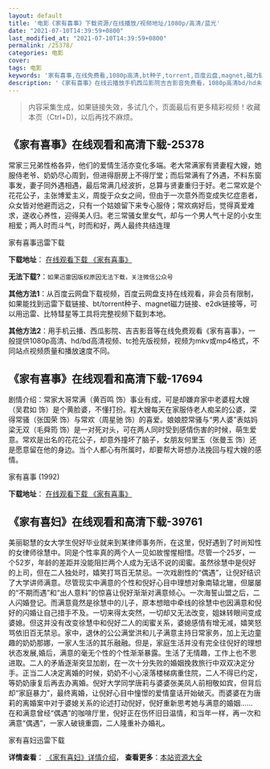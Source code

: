 ```yaml
---
layout: default
title: '电影《家有喜事》下载资源/在线播放/视频地址/1080p/高清/蓝光'
date: "2021-07-10T14:39:59+0800"
last_modified_at: "2021-07-10T14:39:59+0800"
permalink: /25378/
categories: 电影
cover:
tags: 电影
keywords: '家有喜事,在线免费看,1080p高清,bt种子,torrent,百度云盘,magnet,磁力链,迅雷下载资源'
description: '《家有喜事》在线云播放手机西瓜影院吉吉影音免费看，1080p高清bd/hd未删减完整版和tc抢先枪版，mkv/mp4格式，附带bt/torrent种子、magnet/磁力链、百度云盘、网盘资源迅雷下载链接'
---
```


>内容采集生成，如果链接失效，多试几个，页面最后有更多精彩视频！收藏本页（Ctrl+D)，以后再找不麻烦。


## 《家有喜事》在线观看和高清下载-25378

常家三兄弟性格各异，他们的爱情生活亦变化多端。老大常满家有贤妻程大嫂，她服侍老爷、奶奶尽心周到，但进得厨房上不得厅堂；而后常满有了外遇，不料东窗事发，妻子同外遇相遇，最后常满几经波折，总算与贤妻重归于好。老二常欢是个花花公子，主张博爱主义，周旋于众女之间，但由于一次意外而变成失忆症患者，众女皆对他避而远之，只有一个姑娘留下来专心服侍；常欢病好后，觉得真爱难求，遂收心养性，迎得美人归。老三常骚女里女气，却与一个男人气十足的小女生相爱；两人时而斗气，时而和好，两人最终共结连理


家有喜事迅雷下载

**下载地址**： [在线观看下载 《家有喜事》](https://www.993dy.com//vod-detail-id-22741.html) 


**无法下载?**：`如果迅雷因版权原因无法下载，关注微信公众号 `

**其他方法1**：从百度云网盘下载视频，百度云网盘支持在线观看，非会员有限制，如果能找到迅雷下载链接、bt/torrent种子、magnet磁力链接、e2dk链接等，可以用迅雷、比特彗星等工具将完整视频下载到本地。

**其他方法2**：用手机云播、西瓜影院、吉吉影音等在线免费观看《家有喜事》，一般提供1080p高清、hd/bd高清视频、tc抢先版视频，视频为mkv或mp4格式，不同站点视频质量和播放速度不同。


## 《家有喜事》在线观看和高清下载-17694

剧情介绍：常家大哥常满（黄百鸣 饰）事业有成，可是却嫌弃家中老婆程大嫂（吴君如 饰）是个黄脸婆，不懂打扮。程大嫂每天在家服侍老人痴呆的公婆，深得常骚（张国荣 饰）与常欢（周星驰 饰）的喜爱。娘娘腔常骚与“男人婆”表姑妈梁无双（毛舜筠 饰）是一对死对头，可在两人同时受到感情伤害的时候，萌生爱意。常欢是出名的花花公子，却意外撞坏了脑子，女朋友何里玉（张曼玉 饰）还是愿意留在他的身边。当个人都心有所属时，却要帮大哥想办法挽回与程大嫂的感情。


家有喜事 (1992)

**下载地址**： [在线观看下载 《家有喜事》](https://www.btbtdy.me/btdy/dy3465.html) 


## 《家有喜妇》在线观看和高清下载-39761

美丽聪慧的女大学生倪好毕业就来到某律师事务所，在这里，倪好遇到了时尚知性的女律师徐慧中。同是个性率真的两个人一见如故惺惺相惜。尽管一个25岁，一个52岁，年龄的差距并没能阻拦两个人成为无话不说的闺蜜。虽然徐慧中是倪好的上司，但在二人独处时，嬉笑打骂百无禁忌。一次戏剧性的“偶遇”，让倪好结识了大学讲师满意。尽管现实中满意的个性和倪好心目中理想对象南辕北辙，但屡屡的“不期而遇”和&ldquo;出人意料”的惊喜让倪好渐渐对满意倾心。一次海誓山盟之后，二人闪婚登记。而满意竟然是徐慧中的儿子，原本想暗中牵线的徐慧中也因满意和倪好的闪婚让自己措手不及。一切来得太突然，一切却又无法改变，姐妹转眼间变成婆媳。但这并没有改变徐慧中和倪好二人的闺蜜关系，婆媳感情有增无减，嬉笑怒骂依旧百无禁忌。家中，退休的公公满堂洪和儿子满意主持日常家务，加上无边童趣的奶奶那娜，一家人生活的其乐融融。但是，家庭生活并没有完全往倪好的理想状态发展,婚后，满意的毫无个性的个性渐渐暴露。生活了无情趣，工作上也不思进取。二人的矛盾逐渐突显加剧，在一次十分失败的婚姻挽救旅行中双双决定分手。正当二人决定离婚的时候，奶奶不小心滚落楼梯病重住院，二人不得已约定，等奶奶康复后再去办离婚。倪好大学同学唐莉与婆婆张美凤人前相敬如宾，但背后却&ldquo;家庭暴力”，最终离婚，让倪好心目中憧憬的爱情童话开始破灭。而婆婆在为唐莉的离婚案中对于婆媳关系的论述打动倪好，倪好重新思考她与满意的婚姻…… 在和满意曾经“偶遇”的咖啡厅里，倪好正在伤怀旧日温情，和当年一样，再一次和满意“偶遇”，一家人破镜重圆，二人隆重补办婚礼。</p>


家有喜妇迅雷下载

**详情查看**： [《家有喜妇》详情介绍](/movie/39761/)， **查看更多**：[本站资源大全](/movie/t/all/)

